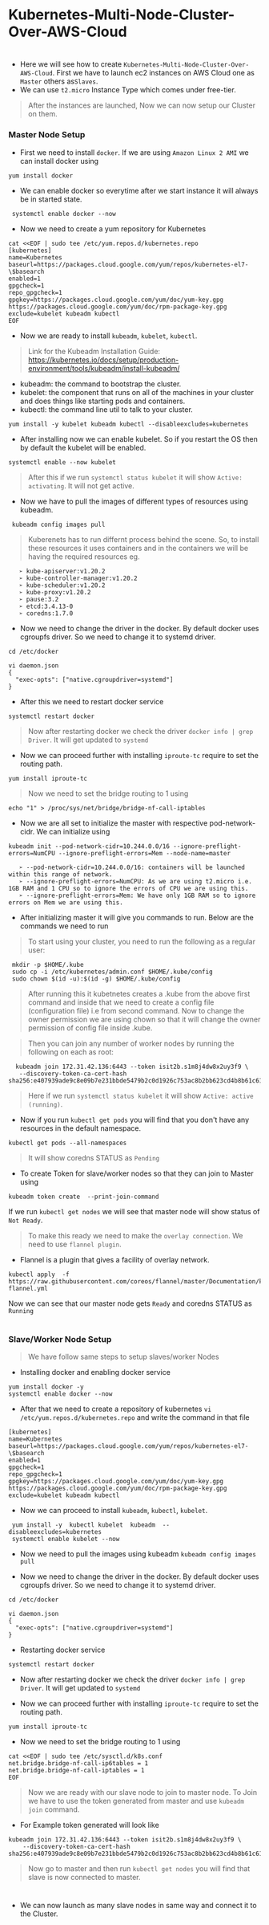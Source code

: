 # Kubernetes-Multi-Node-Cluster-Over-AWS-Cloud
#
* Here we will see how to create ```Kubernetes-Multi-Node-Cluster-Over-AWS-Cloud```. First we have to launch ec2 instances on AWS Cloud one as ```Master``` others as```Slaves```.
* We can use ```t2.micro``` Instance Type which comes under free-tier. 

> After the instances are launched, Now we can now setup our Cluster on them.

### **Master Node Setup**
* First we need to install ```docker```. If we are using ```Amazon Linux 2 AMI``` we can install docker using
```
yum install docker
```
* We can enable docker so everytime after we start instance it will always be in started state.
```
 systemctl enable docker --now
```

* Now we need to create a yum repository for Kubernetes
```
cat <<EOF | sudo tee /etc/yum.repos.d/kubernetes.repo
[kubernetes]
name=Kubernetes
baseurl=https://packages.cloud.google.com/yum/repos/kubernetes-el7-\$basearch
enabled=1
gpgcheck=1
repo_gpgcheck=1
gpgkey=https://packages.cloud.google.com/yum/doc/yum-key.gpg https://packages.cloud.google.com/yum/doc/rpm-package-key.gpg
exclude=kubelet kubeadm kubectl
EOF
```
* Now we are ready to install ```kubeadm```, ```kubelet```, ```kubectl```.

> Link for the Kubeadm Installation Guide: https://kubernetes.io/docs/setup/production-environment/tools/kubeadm/install-kubeadm/

* kubeadm: the command to bootstrap the cluster.
* kubelet: the component that runs on all of the machines in your cluster and does things like starting pods and containers.
* kubectl: the command line util to talk to your cluster.

```
yum install -y kubelet kubeadm kubectl --disableexcludes=kubernetes
```

* After installing now we can enable kubelet. So if you restart the OS then by default the kubelet will be enabled.
```
systemctl enable --now kubelet
```
> After this if we run ```systemctl status kubelet``` it will show ```Active: activating```. It will not get active.

* Now we have to pull the images of different types of resources using kubeadm.
```
 kubeadm config images pull
 ```
 
 > Kuberenets has to run differnt process behind the scene. So, to install these resources it uses containers and in the containers we will be having the required resources eg.
  ```   
     ➢ kube-apiserver:v1.20.2
     ➢ kube-controller-manager:v1.20.2
     ➢ kube-scheduler:v1.20.2
     ➢ kube-proxy:v1.20.2
     ➢ pause:3.2
     ➢ etcd:3.4.13-0
     ➢ coredns:1.7.0
  ```  

* Now we need to change the driver in the docker. By default docker uses cgroupfs driver. So we need to change it to systemd driver.
```
cd /etc/docker
```
```
vi daemon.json
{
  "exec-opts": ["native.cgroupdriver=systemd"]
}
```
* After this we need to restart docker service
```
systemctl restart docker
```
> Now after restarting docker we check the driver ```docker info | grep Driver```. It will get updated to ```systemd```

* Now we can proceed further with installing ```iproute-tc``` require to set the routing path.
```
yum install iproute-tc
```

> Now we need to set the bridge routing to 1 using 
```
echo "1" > /proc/sys/net/bridge/bridge-nf-call-iptables
```
* Now we are all set to initialize the master with respective pod-network-cidr. We can initialize using
```
kubeadm init --pod-network-cidr=10.244.0.0/16 --ignore-preflight-errors=NumCPU --ignore-preflight-errors=Mem --node-name=master
```
```
   ➢ --pod-network-cidr=10.244.0.0/16: containers will be launched within this range of network.
   ➢ --ignore-preflight-errors=NumCPU: As we are using t2.micro i.e. 1GB RAM and 1 CPU so to ignore the errors of CPU we are using this.
   ➢ --ignore-preflight-errors=Mem: We have only 1GB RAM so to ignore errors on Mem we are using this.  
```  

* After initializing master it will give you commands to run. Below are the commands we need to run
> To start using your cluster, you need to run the following as a regular user:
```
 mkdir -p $HOME/.kube
 sudo cp -i /etc/kubernetes/admin.conf $HOME/.kube/config
 sudo chown $(id -u):$(id -g) $HOME/.kube/config
 ```
 > After running this it kubetnetes creates a .kube from the above first command and inside that we need to create a config file (configuration file) i.e from second command. Now to change the owner permission we are using chown so that it will change the owner permission of config file inside .kube.
 
 > Then you can join any number of worker nodes by running the following on each as root:
 ```
   kubeadm join 172.31.42.136:6443 --token isit2b.s1m8j4dw8x2uy3f9 \
    --discovery-token-ca-cert-hash sha256:e407939ade9c8e09b7e231bbde5479b2c0d1926c753ac8b2bb623cd4b8b61c61 
 ```
 
> Here if we run ```systemctl status kubelet``` it will show ```Active: active (running)```. 
 
* Now if you run ```kubectl get pods``` you will find that you don't have any resources in the default namespace. 
```
kubectl get pods --all-namespaces
```
 > It will show coredns STATUS as ```Pending```
  
* To create Token for slave/worker nodes so that they can join to Master using
```
kubeadm token create  --print-join-command
```

If we run ```kubectl get nodes``` we will see that master node will show status of ```Not Ready```.
> To make this ready we need to make the ```overlay connection```. We need to use ```flannel plugin```. 
- Flannel is a plugin that gives a facility of overlay network.
```
kubectl apply  -f https://raw.githubusercontent.com/coreos/flannel/master/Documentation/kube-flannel.yml
```
Now we can see that our master node gets ```Ready``` and coredns STATUS as ```Running```
#

### **Slave/Worker Node Setup**

> We have follow same steps to setup slaves/worker Nodes
* Installing docker and enabling docker service
```
yum install docker -y
systemctl enable docker --now
```

* After that we need to create a repository of kubernetes ```vi /etc/yum.repos.d/kubernetes.repo``` and write the command in that file
```
[kubernetes]
name=Kubernetes
baseurl=https://packages.cloud.google.com/yum/repos/kubernetes-el7-\$basearch
enabled=1
gpgcheck=1
repo_gpgcheck=1
gpgkey=https://packages.cloud.google.com/yum/doc/yum-key.gpg https://packages.cloud.google.com/yum/doc/rpm-package-key.gpg
exclude=kubelet kubeadm kubectl
```
* Now we can proceed to install ```kubeadm```, ```kubectl```, ```kubelet```.
```
 yum install -y  kubectl kubelet  kubeadm  --disableexcludes=kubernetes
 systemctl enable kubelet --now
 ```
* Now we need to pull the images using kubeadm ```kubeadm config images pull```
 
* Now we need to change the driver in the docker. By default docker uses cgroupfs driver. So we need to change it to systemd driver.
```
cd /etc/docker

vi daemon.json
{
  "exec-opts": ["native.cgroupdriver=systemd"]
}
```
* Restarting docker service
```
systemctl restart docker

```
* Now after restarting docker we check the driver ```docker info | grep Driver```. It will get updated to ```systemd```

* Now we can proceed further with installing ```iproute-tc``` require to set the routing path.
```
yum install iproute-tc
```

* Now we need to set the bridge routing to 1 using 
```
cat <<EOF | sudo tee /etc/sysctl.d/k8s.conf
net.bridge.bridge-nf-call-ip6tables = 1
net.bridge.bridge-nf-call-iptables = 1
EOF

```
> Now we are ready with our slave node to join to master node. To Join we have to use the token generated from master and use ```kubeadm join``` command.
* For Example token generated will look like
```
kubeadm join 172.31.42.136:6443 --token isit2b.s1m8j4dw8x2uy3f9 \
    --discovery-token-ca-cert-hash sha256:e407939ade9c8e09b7e231bbde5479b2c0d1926c753ac8b2bb623cd4b8b61c61  
```

> Now go to master and then run ```kubectl get nodes``` you will find that slave is now connected to master.
#

* We can now launch as many slave nodes in same way and connect it to the Cluster.

